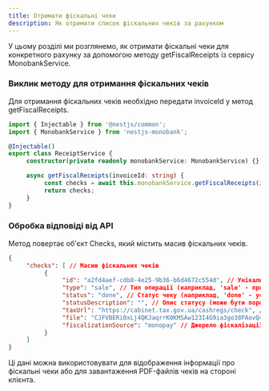 ```yaml
---
title: Отримати фіскальні чеки
description: Як отримати список фіскальних чеків за рахунком
---
```


У цьому розділі ми розглянемо, як отримати фіскальні чеки для конкретного рахунку за допомогою методу getFiscalReceipts із сервісу MonobankService.

<Steps />

### Виклик методу для отримання фіскальних чеків

Для отримання фіскальних чеків необхідно передати invoiceId у метод getFiscalReceipts.

```typescript
import { Injectable } from '@nestjs/common';
import { MonobankService } from 'nestjs-monobank';

@Injectable()
export class ReceiptService {
     constructor(private readonly monobankService: MonobankService) {}

     async getFiscalReceipts(invoiceId: string) {
          const checks = await this.monobankService.getFiscalReceipts(invoiceId);
          return checks;
     }
}
```

### Обробка відповіді від API

Метод повертає об'єкт Checks, який містить масив фіскальних чеків.

```json
{
     "checks": [ // Масив фіскальних чеків
          {
               "id": "a2fd4aef-cdb8-4e25-9b36-b6d4672c554d", // Унікальний ідентифікатор чеку
               "type": "sale", // Тип операції (наприклад, 'sale' - продаж)
               "status": "done", // Статус чеку (наприклад, 'done' - успішно завершено)
               "statusDescription": "", // Опис статусу (може бути порожнім)
               "taxUrl": "https://cabinet.tax.gov.ua/cashregs/check", // Посилання на перевірку чеку на сайті податкової
               "file": "CJFVBERi0xLj4QKJaqrrK0KMSAw123I4G9ia3go38PAovQ43JlYXRvciAoQXBhY2hl5IEZPUCBWZXJzaW9uIfDIuMykKL...", // Закодований файл чеку (формат Base64)
               "fiscalizationSource": "monopay" // Джерело фіскалізації (наприклад, 'monopay')
          }
     ]
}

```

Ці дані можна використовувати для відображення інформації про фіскальні чеки або для завантаження PDF-файлів чеків на стороні клієнта.